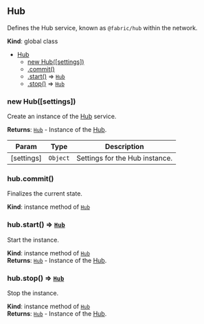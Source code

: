 <a name="Hub"></a>

## Hub
Defines the Hub service, known as `@fabric/hub` within the network.

**Kind**: global class  

* [Hub](#Hub)
    * [new Hub([settings])](#new_Hub_new)
    * [.commit()](#Hub+commit)
    * [.start()](#Hub+start) ⇒ [<code>Hub</code>](#Hub)
    * [.stop()](#Hub+stop) ⇒ [<code>Hub</code>](#Hub)

<a name="new_Hub_new"></a>

### new Hub([settings])
Create an instance of the [Hub](#Hub) service.

**Returns**: [<code>Hub</code>](#Hub) - Instance of the [Hub](#Hub).  

| Param | Type | Description |
| --- | --- | --- |
| [settings] | <code>Object</code> | Settings for the Hub instance. |

<a name="Hub+commit"></a>

### hub.commit()
Finalizes the current state.

**Kind**: instance method of [<code>Hub</code>](#Hub)  
<a name="Hub+start"></a>

### hub.start() ⇒ [<code>Hub</code>](#Hub)
Start the instance.

**Kind**: instance method of [<code>Hub</code>](#Hub)  
**Returns**: [<code>Hub</code>](#Hub) - Instance of the [Hub](#Hub).  
<a name="Hub+stop"></a>

### hub.stop() ⇒ [<code>Hub</code>](#Hub)
Stop the instance.

**Kind**: instance method of [<code>Hub</code>](#Hub)  
**Returns**: [<code>Hub</code>](#Hub) - Instance of the [Hub](#Hub).  
